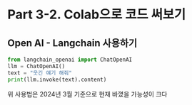 # Part 3-2. Colab으로 코드 써보기

## Open AI - Langchain 사용하기
```python
from langchain_openai import ChatOpenAI
llm = ChatOpenAI()
text = "웃긴 얘기 해줘"
print(llm.invoke(text).content)
```
위 사용법은 2024년 3월 기준으로 현재 바꼈을 가능성이 크다